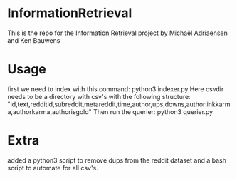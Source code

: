 # InformationRetrieval
This is the repo for the Information Retrieval project by Michaël Adriaensen and Ken Bauwens

# Usage
first we need to index with this command:
    python3 indexer.py <csvdir>
Here csvdir needs to be a directory with csv's with the following structure:
    "id,text,redditid,subreddit,metareddit,time,author,ups,downs,authorlinkkarma,authorkarma,authorisgold"
Then run the querier:
    python3 querier.py

# Extra
added a python3 script to remove dups from the reddit dataset and a bash script to automate for all csv's.




